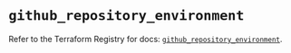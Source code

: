 # `github_repository_environment`

Refer to the Terraform Registry for docs: [`github_repository_environment`](https://registry.terraform.io/providers/integrations/github/5.44.0/docs/resources/repository_environment).
